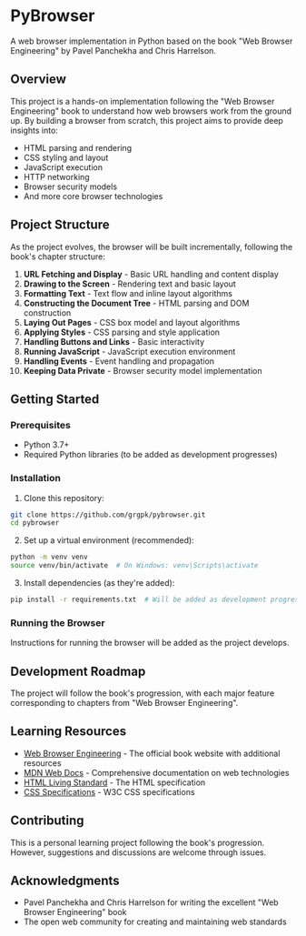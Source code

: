 # PyBrowser

A web browser implementation in Python based on the book "Web Browser Engineering" by Pavel Panchekha and Chris Harrelson.

## Overview

This project is a hands-on implementation following the "Web Browser Engineering" book to understand how web browsers work from the ground up. By building a browser from scratch, this project aims to provide deep insights into:

- HTML parsing and rendering
- CSS styling and layout
- JavaScript execution
- HTTP networking
- Browser security models
- And more core browser technologies

## Project Structure

As the project evolves, the browser will be built incrementally, following the book's chapter structure:

1. **URL Fetching and Display** - Basic URL handling and content display
2. **Drawing to the Screen** - Rendering text and basic layout
3. **Formatting Text** - Text flow and inline layout algorithms
4. **Constructing the Document Tree** - HTML parsing and DOM construction
5. **Laying Out Pages** - CSS box model and layout algorithms
6. **Applying Styles** - CSS parsing and style application
7. **Handling Buttons and Links** - Basic interactivity
8. **Running JavaScript** - JavaScript execution environment
9. **Handling Events** - Event handling and propagation
10. **Keeping Data Private** - Browser security model implementation

## Getting Started

### Prerequisites

- Python 3.7+
- Required Python libraries (to be added as development progresses)

### Installation

1. Clone this repository:

```bash
git clone https://github.com/grgpk/pybrowser.git
cd pybrowser
```

2. Set up a virtual environment (recommended):

```bash
python -m venv venv
source venv/bin/activate  # On Windows: venv\Scripts\activate
```

3. Install dependencies (as they're added):

```bash
pip install -r requirements.txt  # Will be added as development progresses
```

### Running the Browser

Instructions for running the browser will be added as the project develops.

## Development Roadmap

The project will follow the book's progression, with each major feature corresponding to chapters from "Web Browser Engineering".

## Learning Resources

- [Web Browser Engineering](https://browser.engineering/) - The official book website with additional resources
- [MDN Web Docs](https://developer.mozilla.org/) - Comprehensive documentation on web technologies
- [HTML Living Standard](https://html.spec.whatwg.org/) - The HTML specification
- [CSS Specifications](https://www.w3.org/Style/CSS/specs.en.html) - W3C CSS specifications

## Contributing

This is a personal learning project following the book's progression. However, suggestions and discussions are welcome through issues.

## Acknowledgments

- Pavel Panchekha and Chris Harrelson for writing the excellent "Web Browser Engineering" book
- The open web community for creating and maintaining web standards
